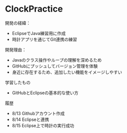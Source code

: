 # ClockPractice
開発の経緯：
- EclipseでJava練習用に作成
- 時計アプリを通じてGit連携の練習

開発理由：
- Javaのクラス操作やループの理解を深めるため
- GitHubにプッシュしてバージョン管理を体験
- 身近に存在するため、追加したい機能をイメージしやすい

学習したもの
- GitHubとEclipseの基本的な使い方

履歴
- 8/13 Githubアカウント作成
- 8/14 Eclipseと連携
- 8/15 Eclipse上で時計の実行成功
